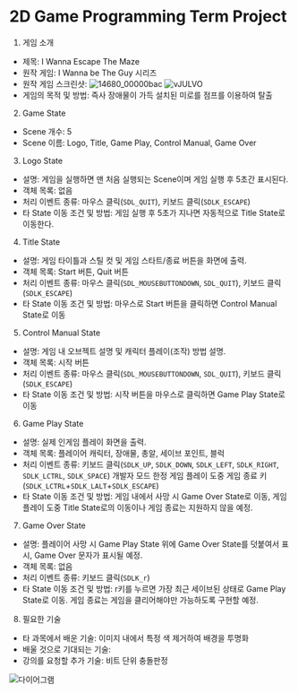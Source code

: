 # 2D Game Programming Term Project

1. 게임 소개
  - 제목: I Wanna Escape The Maze
  - 원작 게임: I Wanna be The Guy 시리즈
  - 원작 게임 스크린샷:
    ![14680_00000bac](https://user-images.githubusercontent.com/32869007/94267583-d1d76700-ff76-11ea-86eb-9de2cf83d27f.png)
    ![vJULVO](https://user-images.githubusercontent.com/32869007/94267606-dbf96580-ff76-11ea-8490-48ce47555032.png)
  - 게임의 목적 및 방법: 즉사 장애물이 가득 설치된 미로를 점프를 이용하여 탈출
2. Game State
  - Scene 개수: 5
  - Scene 이름: Logo, Title, Game Play, Control Manual, Game Over
3. Logo State
  - 설명: 게임을 실행하면 맨 처음 실행되는 Scene이며 게임 실행 후 5초간 표시된다.
  - 객체 목록: 없음
  - 처리 이벤트 종류: 마우스 클릭(`SDL_QUIT`), 키보드 클릭(`SDLK_ESCAPE`)
  - 타 State 이동 조건 및 방법: 게임 실행 후 5초가 지나면 자동적으로 Title State로 이동한다.
4. Title State
  - 설명: 게임 타이틀과 스틸 컷 및 게임 스타트/종료 버튼을 화면에 출력.
  - 객체 목록: Start 버튼, Quit 버튼
  - 처리 이벤트 종류: 마우스 클릭(`SDL_MOUSEBUTTONDOWN`, `SDL_QUIT`), 키보드 클릭(`SDLK_ESCAPE`)
  - 타 State 이동 조건 및 방법: 마우스로 Start 버튼을 클릭하면 Control Manual State로 이동
5. Control Manual State
  - 설명: 게임 내 오브젝트 설명 및 캐릭터 플레이(조작) 방법 설명.
  - 객체 목록: 시작 버튼
  - 처리 이벤트 종류: 마우스 클릭(`SDL_MOUSEBUTTONDOWN`, `SDL_QUIT`), 키보드 클릭(`SDLK_ESCAPE`)
  - 타 State 이동 조건 및 방법: 시작 버튼을 마우스로 클릭하면 Game Play State로 이동
6. Game Play State
  - 설명: 실제 인게임 플레이 화면을 출력.
  - 객체 목록: 플레이어 캐릭터, 장애물, 총알, 세이브 포인트, 블럭
  - 처리 이벤트 종류: 키보드 클릭(`SDLK_UP`, `SDLK_DOWN`, `SDLK_LEFT`, `SDLK_RIGHT`, `SDLK_LCTRL`, `SDLK_SPACE`)
                     개발자 모드 한정 게임 플레이 도중 게임 종료 키(`SDLK_LCTRL`+`SDLK_LALT`+`SDLK_ESCAPE`)
  - 타 State 이동 조건 및 방법: 게임 내에서 사망 시 Game Over State로 이동, 게임 플레이 도중 Title State로의 이동이나 게임 종료는 지원하지 않을 예정.
7. Game Over State
  - 설명: 플레이어 사망 시 Game Play State 위에 Game Over State를 덧붙여서 표시, Game Over 문자가 표시될 예정.
  - 객체 목록: 없음
  - 처리 이벤트 종류: 키보드 클릭(`SDLK_r`)
  - 타 State 이동 조건 및 방법: r키를 누르면 가장 최근 세이브된 상태로 Game Play State로 이동. 게임 종료는 게임을 클리어해야만 가능하도록 구현할 예정.
8. 필요한 기술
  - 타 과목에서 배운 기술: 이미지 내에서 특정 색 제거하여 배경을 투명화
  - 배울 것으로 기대되는 기술: 
  - 강의를 요청할 추가 기술: 비트 단위 충돌판정
  
  ![다이어그램](https://user-images.githubusercontent.com/32869007/94274876-35ff2880-ff81-11ea-8604-4692098f45d2.jpg)
